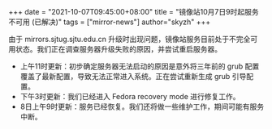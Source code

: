 +++
date = "2021-10-07T09:45:00+08:00"
title = "镜像站10月7日9时起服务不可用 (已解决)"
tags = ["mirror-news"]
author="skyzh"
+++

由于 mirrors.sjtug.sjtu.edu.cn 升级时出现问题，镜像站服务目前处于不完全可用状态。我们正在调查服务器升级失败的原因，并尝试重启服务器。

* 上午11时更新：初步确定服务器无法启动的原因是意外将三年前的 grub 配置覆盖了最新配置，导致无法正常进入系统。正在尝试重新生成 grub 引导配置。
* 下午3时更新：我们已经进入 Fedora recovery mode 进行修复工作。
* 8日上午9时更新：服务已经恢复。我们还将做一些维护工作，期间可能有服务中断。
